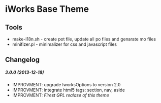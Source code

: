 iWorks Base Theme
=================

Tools
---------

* make-i18n.sh - create pot file, update all po files and genarate mo files
* minifizer.pl - minimalizer for css and javascript files


Changelog
---------

##### 3.0.0 (2013-12-18)

* IMPROVMENT: upgrade IworksOptions to version 2.0
* IMPROVMENT: integrate html5 tags: section, nav, aside
* IMPROVMENT: *Firest GPL realase of this theme*

